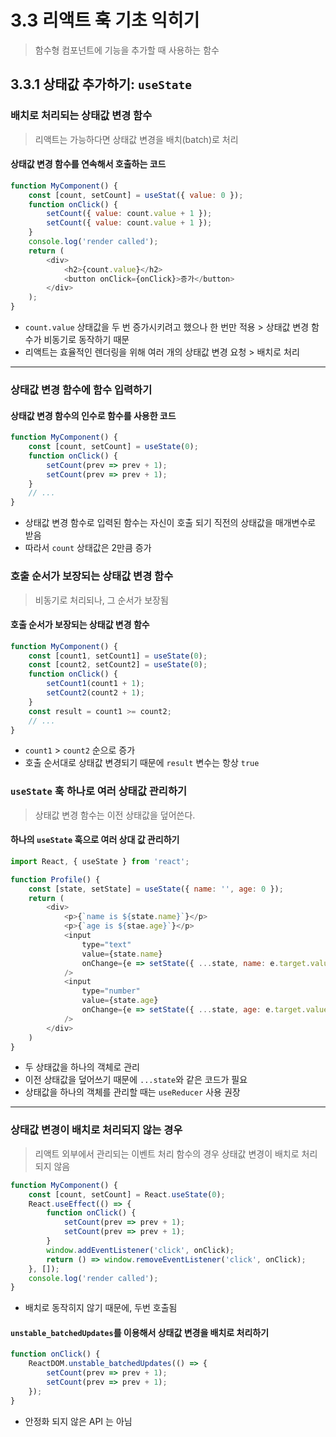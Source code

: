 # 3.3 리액트 훅 기초 익히기
> 함수형 컴포넌트에 기능을 추가할 때 사용하는 함수

## 3.3.1 상태값 추가하기: `useState`

### 배치로 처리되는 상태값 변경 함수
> 리액트는 가능하다면 상태값 변경을 배치(batch)로 처리

#### 상태값 변경 함수를 연속해서 호출하는 코드
```js
function MyComponent() {
    const [count, setCount] = useStat({ value: 0 });
    function onClick() {
        setCount({ value: count.value + 1 });
        setCount({ value: count.value + 1 });
    }
    console.log('render called');
    return (
        <div>
            <h2>{count.value}</h2>
            <button onClick={onClick}>증가</button>
        </div>
    );
}
```
- `count.value` 상태값을 두 번 증가시키려고 했으나 한 번만 적용 > 상태값 변경 함수가 비동기로 동작하기 때문
-  리액트는 효율적인 렌더링을 위해 여러 개의 상태값 변경 요청 > 배치로 처리 

---

### 상태값 변경 함수에 함수 입력하기
#### 상태값 변경 함수의 인수로 함수를 사용한 코드
```js
function MyComponent() {
    const [count, setCount] = useState(0);
    function onClick() {
        setCount(prev => prev + 1);
        setCount(prev => prev + 1);
    }
    // ...
}
```
- 상태값 변경 함수로 입력된 함수는 자신이 호출 되기 직전의 상태값을 매개변수로 받음
- 따라서 `count` 상태값은 2만큼 증가

### 호출 순서가 보장되는 상태값 변경 함수
> 비동기로 처리되나, 그 순서가 보장됨
#### 호출 순서가 보장되는 상태값 변경 함수
```js
function MyComponent() {
    const [count1, setCount1] = useState(0);
    const [count2, setCount2] = useState(0);
    function onClick() {
        setCount1(count1 + 1);
        setCount2(count2 + 1);
    }
    const result = count1 >= count2;
    // ...
}
```
- `count1` > `count2` 순으로 증가
- 호출 순서대로 상태값 변경되기 때문에 `result` 변수는 항상 `true`

### `useState` 훅 하나로 여러 상태값 관리하기
> 상태값 변경 함수는 이전 상태값을 덮어쓴다.

#### 하나의 `useState` 훅으로 여러 상대 값 관리하기
```js
import React, { useState } from 'react';

function Profile() {
    const [state, setState] = useState({ name: '', age: 0 });
    return (
        <div>
            <p>{`name is ${state.name}`}</p>
            <p>{`age is ${stae.age}`}</p>
            <input
                type="text"
                value={state.name}
                onChange={e => setState({ ...state, name: e.target.value })}
            />
            <input 
                type="number"
                value={state.age}
                onChange={e => setState({ ...state, age: e.target.value })}
            />
        </div>
    )
}
```
- 두 상태값을 하나의 객체로 관리
- 이전 상태값을 덮어쓰기 때문에 `...state`와 같은 코드가 필요
- 상태값을 하나의 객체를 관리할 때는 `useReducer` 사용 권장

---

### 상태값 변경이 배치로 처리되지 않는 경우
> 리액트 외부에서 관리되는 이벤트 처리 함수의 경우 상태값 변경이 배치로 처리되지 않음

```js
function MyComponent() {
    const [count, setCount] = React.useState(0);
    React.useEffect(() => {
        function onClick() {
            setCount(prev => prev + 1);
            setCount(prev => prev + 1);
        }
        window.addEventListener('click', onClick);
        return () => window.removeEventListener('click', onClick);
    }, []);
    console.log('render called');
}
```
- 배치로 동작히지 않기 때문에, 두번 호출됨

#### `unstable_batchedUpdates`를 이용해서 상태값 변경을 배치로 처리하기
```js
function onClick() {
    ReactDOM.unstable_batchedUpdates(() => {
        setCount(prev => prev + 1);
        setCount(prev => prev + 1);
    });
}
```
- 안정화 되지 않은 API 는 아님

